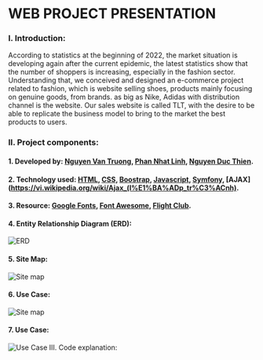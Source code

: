 # WEB PROJECT PRESENTATION
### I. Introduction:
According to statistics at the beginning of 2022, the market situation is developing again after the current epidemic, the latest statistics show that the number of shoppers is increasing, especially in the fashion sector. Understanding that, we conceived and designed an e-commerce project related to fashion, which is website selling shoes, products mainly focusing on genuine goods, from brands. as big as Nike, Adidas with distribution channel is the website. Our sales website is called TLT, with the desire to be able to replicate the business model to bring to the market the best products to users.
### II. Project components:
#### 1. Developed by: [Nguyen Van Truong](https://www.linkedin.com/in/nv-truong-314641220/), [Phan Nhat Linh](https://www.linkedin.com/in/linh11/), [Nguyen Duc Thien](https://markdownlivepreview.com/).
#### 2. Technology used: [HTML](https://vi.wikipedia.org/wiki/HTML), [CSS](https://vi.wikipedia.org/wiki/CSS/), [Boostrap](https://getbootstrap.com/), [Javascript](https://vi.wikipedia.org/wiki/JavaScript), [Symfony](https://symfony.com/doc/current/index.html), [AJAX](https://vi.wikipedia.org/wiki/Ajax_(l%E1%BA%ADp_tr%C3%ACnh).
#### 3. Resource: [Google Fonts](https://fonts.google.com/), [Font Awesome](https://fontawesome.com/icons), [Flight Club](https://www.flightclub.com/).
#### 4. Entity Relationship Diagram (ERD):
![ERD](https://scontent-hkt1-1.xx.fbcdn.net/v/t1.15752-9/286867131_609699493726825_6921577043649094906_n.png?_nc_cat=102&ccb=1-7&_nc_sid=ae9488&_nc_ohc=PLhNxO7ZfwcAX_Zi874&_nc_ht=scontent-hkt1-1.xx&oh=03_AVI743IaSf7CeV2J62gkLDQeGTafS39pyIBCiItfItuDLQ&oe=62EF26D6 "ERD")
#### 5. Site Map:
![Site map](https://scontent.fhan3-5.fna.fbcdn.net/v/t1.15752-9/290700917_751856626060267_5414165178228602238_n.png?_nc_cat=109&ccb=1-7&_nc_sid=ae9488&_nc_ohc=Kn3PO4DYToQAX8iceSt&_nc_ht=scontent.fhan3-5.fna&oh=03_AVKoSDnvI8jUQ0Qs1XVYxHtyUA6D3FjifOQ3BwpGKwCb3w&oe=62F1EDA0 "Site map")
#### 6. Use Case:
![Site map](https://scontent.fhan3-5.fna.fbcdn.net/v/t1.15752-9/290700917_751856626060267_5414165178228602238_n.png?_nc_cat=109&ccb=1-7&_nc_sid=ae9488&_nc_ohc=Kn3PO4DYToQAX8iceSt&_nc_ht=scontent.fhan3-5.fna&oh=03_AVKoSDnvI8jUQ0Qs1XVYxHtyUA6D3FjifOQ3BwpGKwCb3w&oe=62F1EDA0 "Site map")
#### 7. Use Case:
![Use Case](https://scontent-hkt1-1.xx.fbcdn.net/v/t1.15752-9/284248395_1085016388756690_5120515466591817709_n.png?_nc_cat=110&ccb=1-7&_nc_sid=ae9488&_nc_ohc=OUyYEmOdtOUAX8ScRF5&_nc_ht=scontent-hkt1-1.xx&oh=03_AVIYLvyBO5Ue0762GN2lCj_fLIoj9XvnkfwlLxKagcbcWQ&oe=62EF9DEC "Use Case")
III. Code explanation:

